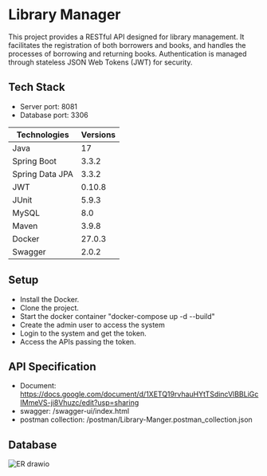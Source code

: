 # Library Manager
This project provides a RESTful API designed for library management. It facilitates the registration of both borrowers and books, and handles the processes of borrowing and returning books. Authentication is managed through stateless JSON Web Tokens (JWT) for security.

## Tech Stack
- Server port: 8081
- Database port: 3306

| Technologies    | Versions |
| -------- | ------- |
| Java  | 17    |
| Spring Boot | 3.3.2     |
| Spring Data JPA    | 3.3.2    |
| JWT    | 0.10.8    |
| JUnit    | 5.9.3    |
| MySQL  | 8.0    |
| Maven | 3.9.8     |
| Docker    | 27.0.3    |
| Swagger    | 2.0.2    |

## Setup
- Install the Docker.
- Clone the project.
- Start the docker container "docker-compose up -d --build"
- Create the admin user to access the system
- Login to the system and get the token.
- Access the APIs passing the token.


## API Specification
- Document: https://docs.google.com/document/d/1XETQ19rvhauHYtTSdincVlBBLiGcIMmeVS-ji8Vhuzc/edit?usp=sharing
- swagger: /swagger-ui/index.html
- postman collection: /postman/Library-Manger.postman_collection.json

## Database
![ER drawio](https://github.com/user-attachments/assets/af94dd98-1f2d-4247-b360-7209c4f4c2c5)


